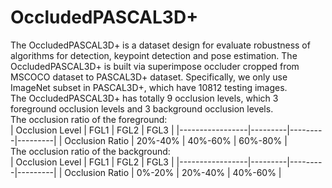 # OccludedPASCAL3D+
The OccludedPASCAL3D+ is a dataset design for evaluate robustness of algorithms for detection, keypoint detection and pose estimation. 
The OccludedPASCAL3D+ is built via superimpose occluder cropped from MSCOCO dataset to PASCAL3D+ dataset. Specifically, we only use ImageNet subset in PASCAL3D+, which have 10812 testing images.   
The OccludedPASCAL3D+ has totally 9 occlusion levels, which 3 foreground occlusion levels and 3 background occlusion levels.  
The occlusion ratio of the foreground:  
| Occlusion Level | FGL1    | FGL2    | FGL3    |
|-----------------|---------|---------|---------|
| Occlusion Ratio | 20%-40% | 40%-60% | 60%-80% |  
The occlusion ratio of the background:  
| Occlusion Level | FGL1    | FGL2    | FGL3    |
|-----------------|---------|---------|---------|
| Occlusion Ratio | 0%-20%  | 20%-40% | 40%-60% |  


